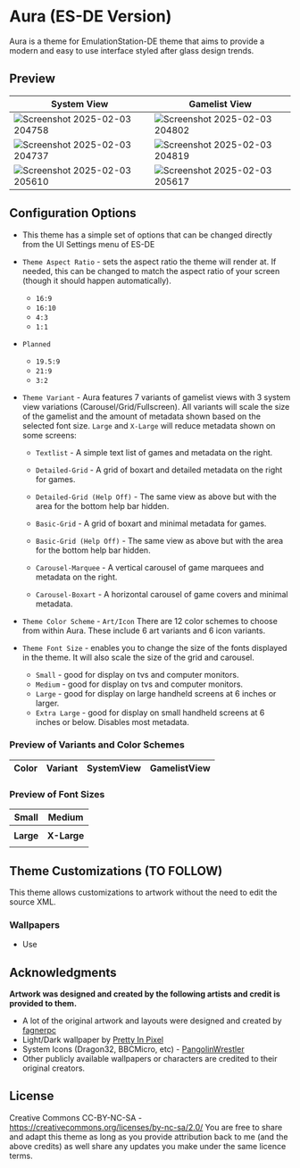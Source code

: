# Aura (ES-DE Version)
Aura is a theme for EmulationStation-DE theme that aims to provide a modern and easy to use interface styled after glass design trends.

## **Preview**

| System View | Gamelist View |
| --- | --- |
|![Screenshot 2025-02-03 204758](https://github.com/user-attachments/assets/46c73bc4-44e1-47fd-aee6-bfe8770c6c03)|![Screenshot 2025-02-03 204802](https://github.com/user-attachments/assets/ec9957d8-509d-4bdc-a06a-3f8e19fd53fa)|
|![Screenshot 2025-02-03 204737](https://github.com/user-attachments/assets/563dc116-3681-4f31-82e8-5ac102fc880e)|![Screenshot 2025-02-03 204819](https://github.com/user-attachments/assets/1e09be39-498e-4123-b788-61a64251ce2e)|
|![Screenshot 2025-02-03 205610](https://github.com/user-attachments/assets/8d6ab472-cf23-4563-8b51-d16650189183)|![Screenshot 2025-02-03 205617](https://github.com/user-attachments/assets/b95b8e4f-ed03-4cdc-8d8a-e1a6e725eced)|



## **Configuration Options**

- This theme has a simple set of options that can be changed directly from the UI Settings menu of ES-DE
- `Theme Aspect Ratio` - sets the aspect ratio the theme will render at. If needed, this can be changed to match the aspect ratio of your screen (though it should happen automatically).
   - `16:9`
   - `16:10`
   - `4:3`
   - `1:1`

- `Planned`
   - `19.5:9`
   - `21:9`
   - `3:2`
     
- `Theme Variant` - Aura features 7 variants of gamelist views with 3 system view variations (Carousel/Grid/Fullscreen). All variants will scale the size of the gamelist and the amount of metadata shown based on the selected font size. `Large` and `X-Large` will reduce metadata shown on some screens:

   - `Textlist` - A simple text list of games and metadata on the right.
  
   - `Detailed-Grid` - A grid of boxart and detailed metadata on the right for games.

   - `Detailed-Grid (Help Off)` - The same view as above but with the area for the bottom help bar hidden.

   - `Basic-Grid` - A grid of boxart and minimal metadata for games.

   - `Basic-Grid (Help Off)` - The same view as above but with the area for the bottom help bar hidden.

   - `Carousel-Marquee` - A vertical carousel of game marquees and metadata on the right.
     
   - `Carousel-Boxart` - A horizontal carousel of game covers and minimal metadata.
   

- `Theme Color Scheme` - `Art/Icon` There are 12 color schemes to choose from within Aura. These include 6 art variants and 6 icon variants. 

 
- `Theme Font Size` - enables you to change the size of the fonts displayed in the theme. It will also scale the size of the grid and carousel.
   - `Small` - good for display on tvs and computer monitors.
   - `Medium` - good for display on tvs and computer monitors.
   - `Large` - good for display on large handheld screens at 6 inches or larger.
   - `Extra Large` - good for display on small handheld screens at 6 inches or below. Disables most metadata.
     
### **Preview of Variants and Color Schemes**

| Color | Variant | SystemView | GamelistView |
| :---: | :---: | :---: | :---: |


### Preview of Font Sizes 

| Small | Medium |
| :---: | :---: |
|||
| **Large** | **X-Large** |
|||



## **Theme Customizations** (TO FOLLOW)

This theme allows customizations to artwork without the need to edit the source XML. 

### Wallpapers
- Use 


## **Acknowledgments**

**Artwork was designed and created by the following artists and credit is provided to them.**
   - A lot of the original artwork and layouts were designed and created by [fagnerpc](https://github.com/fagnerpc)
   - Light/Dark wallpaper by [Pretty In Pixel](https://prettyinpixel.wordpress.com/page/2/)
   - System Icons (Dragon32, BBCMicro, etc) - [PangolinWrestler](https://github.com/PangolinWrestler)
   - Other publicly available wallpapers or characters are credited to their original creators.
     
## **License**
Creative Commons CC-BY-NC-SA - https://creativecommons.org/licenses/by-nc-sa/2.0/
You are free to share and adapt this theme as long as you provide attribution back to me (and the above credits) as well share any updates you make under the same licence terms.
